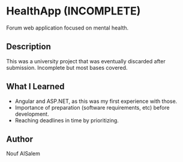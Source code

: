 # HealthApp (INCOMPLETE)

Forum web application focused on mental health. 

## Description

This was a university project that was eventually discarded after submission. Incomplete but most bases covered. 

## What I Learned 
- Angular and ASP.NET, as this was my first experience with those. 
- Importance of preparation (software requirements, etc) before development. 
- Reaching deadlines in time by prioritizing. 
## Author
Nouf AlSalem
